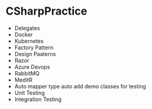 # CSharpPractice

- Delegates
- Docker
- Kubernetes
- Factory Pattern
- Design Paaterns
- Razor
- Azure Devops
- RabbitMQ
- MeditR
- Auto mapper type auto add demo classes for testing
- Unit Testing
- Integration Testing